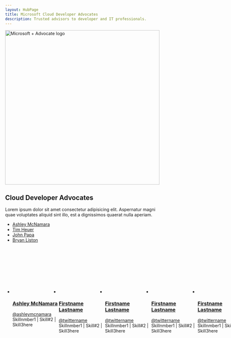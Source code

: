 ```yaml
--- 
layout: HubPage
title: Microsoft Cloud Developer Advocates
description: Trusted advisors to developer and IT professionals.
---
```


<style>
.cda-list {
    display: flex;
}
.cda-list .cardImage {
    border-radius: 50%;
    width: 150px;
    overflow: hidden;
    height: 150px;
    display: flex;
    align-items: center;
    align-content: center;
    margin-bottom: 15px;
}
.cda-list .cardImage img {
    min-width: 150px;
    min-height: 150px;
}
</style>

<div id="main" class="v2">
    <div class="container">
        <img width="500" alt="Microsoft + Advocate logo" src="https://raw.githubusercontent.com/ashleymcnamara/Developer-Advocate-Bit/master/BitMicrosoft.png" />
        <h2> Cloud Developer Advocates</h2>
        <p>Lorem ipsum dolor sit amet consectetur adipisicing elit. Aspernatur magni quae voluptates aliquid sint illo, est a dignissimos quaerat nulla aperiam.</p>
        <ul>
            <li><a href="ashley-mcnamara">Ashley McNamara</a></li>
            <li><a href="tim-heuer">Tim Heuer</a></li>
            <li><a href="john-papa">John Papa</a></li>
            <li><a href="john-papa">Bryan Liston</a></li>
        </ul>
        <ul id="cardtypes-10" class="cardsW panelContent cda-list" style="display: flex;">
            <li>
                <a href="ashley-mcnamara">
                    <div class="cardSize">
                        <div class="cardPadding">
                            <div class="card">
                                <div class="cardImageOuter">
                                    <div class="cardImage">
                                        <img src="http://placekitten.com/g/150/150" alt="" data-linktype="absolute-path">
                                    </div>
                                </div>
                                <div class="cardText">
                                    <h3>Ashley McNamara</h3>
                                    <p><a href="https://twitter.com/ashleymcnamara" target="blank">@ashleymcnamara</a><br>
                                    Skillnmber1 | Skill#2 | Skill3here</p>
                                </div>
                            </div>
                        </div>
                    </div>
                </a>
            </li>
            <li>
                <a href="ashley-mcnamara">
                    <div class="cardSize">
                        <div class="cardPadding">
                            <div class="card">
                                <div class="cardImageOuter">
                                    <div class="cardImage">
                                        <img src="http://placekitten.com/g/150/150" alt="" data-linktype="absolute-path">
                                    </div>
                                </div>
                                <div class="cardText">
                                    <h3>Firstname Lastname</h3>
                                    <p><a href="https://twitter.com/ashleymcnamara" target="blank">@twittername</a><br>
                                    Skillnmber1 | Skill#2 | Skill3here</p>
                                </div>
                            </div>
                        </div>
                    </div>
                </a>
            </li>
            <li>
                <a href="ashley-mcnamara">
                    <div class="cardSize">
                        <div class="cardPadding">
                            <div class="card">
                                <div class="cardImageOuter">
                                    <div class="cardImage">
                                        <img src="http://placekitten.com/g/150/150" alt="" data-linktype="absolute-path">
                                    </div>
                                </div>
                                <div class="cardText">
                                    <h3>Firstname Lastname</h3>
                                    <p><a href="https://twitter.com/ashleymcnamara" target="blank">@twittername</a><br>
                                    Skillnmber1 | Skill#2 | Skill3here</p>
                                </div>
                            </div>
                        </div>
                    </div>
                </a>
            </li>
            <li>
                <a href="ashley-mcnamara">
                    <div class="cardSize">
                        <div class="cardPadding">
                            <div class="card">
                                <div class="cardImageOuter">
                                    <div class="cardImage">
                                        <img src="http://placekitten.com/g/150/150" alt="" data-linktype="absolute-path">
                                    </div>
                                </div>
                                <div class="cardText">
                                    <h3>Firstname Lastname</h3>
                                    <p><a href="https://twitter.com/ashleymcnamara" target="blank">@twittername</a><br>
                                    Skillnmber1 | Skill#2 | Skill3here</p>
                                </div>
                            </div>
                        </div>
                    </div>
                </a>
            </li>
            <li>
                <a href="ashley-mcnamara">
                    <div class="cardSize">
                        <div class="cardPadding">
                            <div class="card">
                                <div class="cardImageOuter">
                                    <div class="cardImage">
                                        <img src="http://placekitten.com/g/150/150" alt="" data-linktype="absolute-path">
                                    </div>
                                </div>
                                <div class="cardText">
                                    <h3>Firstname Lastname</h3>
                                    <p><a href="https://twitter.com/ashleymcnamara" target="blank">@twittername</a><br>
                                    Skillnmber1 | Skill#2 | Skill3here</p>
                                </div>
                            </div>
                        </div>
                    </div>
                </a>
            </li>
            <li>
                <a href="ashley-mcnamara">
                    <div class="cardSize">
                        <div class="cardPadding">
                            <div class="card">
                                <div class="cardImageOuter">
                                    <div class="cardImage">
                                        <img src="http://placekitten.com/g/150/150" alt="" data-linktype="absolute-path">
                                    </div>
                                </div>
                                <div class="cardText">
                                    <h3>Firstname Lastname</h3>
                                    <p><a href="https://twitter.com/ashleymcnamara" target="blank">@twittername</a><br>
                                    Skillnmber1 | Skill#2 | Skill3here</p>
                                </div>
                            </div>
                        </div>
                    </div>
                </a>
            </li>
            <li>
                <a href="ashley-mcnamara">
                    <div class="cardSize">
                        <div class="cardPadding">
                            <div class="card">
                                <div class="cardImageOuter">
                                    <div class="cardImage">
                                        <img src="http://placekitten.com/g/150/150" alt="" data-linktype="absolute-path">
                                    </div>
                                </div>
                                <div class="cardText">
                                    <h3>Firstname Lastname</h3>
                                    <p><a href="https://twitter.com/ashleymcnamara" target="blank">@twittername</a><br>
                                    Skillnmber1 | Skill#2 | Skill3here</p>
                                </div>
                            </div>
                        </div>
                    </div>
                </a>
            </li>
            <li>
                <a href="ashley-mcnamara">
                    <div class="cardSize">
                        <div class="cardPadding">
                            <div class="card">
                                <div class="cardImageOuter">
                                    <div class="cardImage">
                                        <img src="http://placekitten.com/g/150/150" alt="" data-linktype="absolute-path">
                                    </div>
                                </div>
                                <div class="cardText">
                                    <h3>Firstname Lastname</h3>
                                    <p><a href="https://twitter.com/ashleymcnamara" target="blank">@twittername</a><br>
                                    Skillnmber1 | Skill#2 | Skill3here</p>
                                </div>
                            </div>
                        </div>
                    </div>
                </a>
            </li>
        </ul>
    </div>
 </div>

